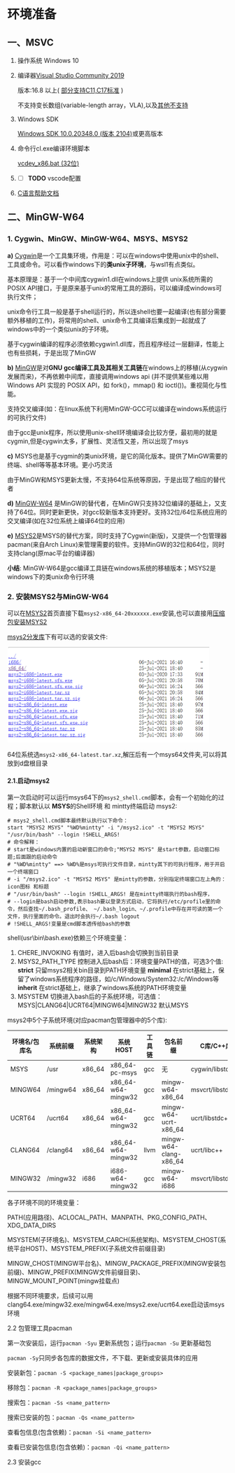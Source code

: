 # 环境准备

## 一、MSVC

1. 操作系统 Windows 10

2. 编译器[Visual Studio Community 2019](https://visualstudio.microsoft.com/vs/community/)

   版本:16.8 以上( [部分支持C11,C17标准](https://docs.microsoft.com/cpp/overview/install-c17-support) )

   不支持变长数组(variable-length array，VLA),以及[其他不支持](https://devblogs.microsoft.com/cppblog/c11-and-c17-standard-support-arriving-in-msvc/)

3. Windows SDK

   [Windows SDK 10.0.20348.0 (版本 2104)](https://developer.microsoft.com/windows/downloads/windows-10-sdk/)或更高版本

4. 命令行cl.exe编译环境脚本

   [vcdev_x86.bat (32位)](vcdev_x86.bat) 

5. - [ ] **TODO** vscode配置 


6.  [C语言帮助文档](https://docs.microsoft.com/cpp/c-language/)

 

## 二、MinGW-W64

### 1. Cygwin、MinGW、MinGW-W64、MSYS、MSYS2

**a)** [Cygwin](https://cygwin.com/)是一个工具集环境，作用是：可以在windows中使用unix中的shell、工具或命令。可以看作windows下的**类unix子环境**，与wsl1有点类似。

基本原理是：基于一个中间库cygwin1.dll在windows上提供 unix系统所需的POSIX API接口，于是原来基于unix的常用工具的源码，可以编译成windows可执行文件；

unix命令行工具一般是基于shell运行的，所以连shell也要一起编译(也有部分需要额外移植的工作)，将常用的shell、unix命令工具编译后集成到一起就成了windows中的一个类似unix的子环境。

基于cygwin编译的程序必须依赖cygwin1.dll库，而且程序经过一层翻译，性能上也有些损耗，于是出现了MinGW

**b)** [MinGW](https://sourceforge.net/projects/mingw/)是对**GNU gcc编译工具及其相关工具链**在windows上的移植(从cygwin发展而来)，不再依赖中间库，直接调用windows api (并不提供某些难以用 Windows API 实现的 POSIX API，如 fork()，mmap() 和 ioctl())。重视简化与性能。

支持交叉编译(如：在linux系统下利用MinGW-GCC可以编译在windows系统运行的可执行文件)

由于gcc是unix程序，所以使用unix-shell环境编译会比较方便，最初用的就是cygmin,但是cygwin太多，扩展性、灵活性又差，所以出现了msys

**c)** MSYS也是基于cygmin的类unix环境，是它的简化版本。提供了MinGW需要的终端、shell等等基本环境。更小巧灵活

由于MinGW和MSYS更新太慢，不支持64位系统等原因，于是出现了相应的替代者

**d)** [MinGW-W64](http://mingw-w64.org/) 是MinGW的替代者，在MinGW只支持32位编译的基础上，又支持了64位。同时更新更快，对gcc较新版本支持更好。支持32位/64位系统应用的交叉编译(如在32位系统上编译64位的应用)

**e)** [MSYS2](https://www.msys2.org/)是MSYS的替代方案，同时支持了Cygwin(新版)，又提供一个包管理器pacman(来自Arch Linux)来管理需要的软件。支持MinGW的32位和64位，同时支持clang(原mac平台的编译器)

**小结**: MinGW-W64是gcc编译工具链在windows系统的移植版本；MSYS2是windows下的类unix命令行环境



### 2. 安装MSYS2与MinGW-W64

可以在[MSYS2](https://www.msys2.org/)首页直接下载`msys2-x86_64-20xxxxxx.exe`安装,也可以直接用[压缩包安装MSYS2](https://www.msys2.org/wiki/MSYS2-installation/)

[msys2分发库](http://repo.msys2.org/distrib/)下有可以选的安装文件:

![msy2-distrib-repo](img/msy2-distrib-repo.png)

64位系统选`msys2-x86_64-latest.tar.xz`,解压后有一个msys64文件夹,可以将其放到d盘根目录



#### 2.1.启动msys2

第一次启动时可以运行msys64下的`msys2_shell.cmd`脚本，会有一个初始化的过程；脚本默认以 **MSYS**的Shell环境 和 mintty终端启动 msys2:

```shell
# msys2_shell.cmd脚本最终默认执行以下命令：
start "MSYS2 MSYS" "%WD%mintty" -i "/msys2.ico" -t "MSYS2 MSYS" "/usr/bin/bash" --login !SHELL_ARGS!
# 命令解释：
# start是windows内置的启动新窗口的命令;"MSYS2 MSYS" 是start参数，启动窗口标题;后面跟的启动命令
# "%WD%mintty" ==> %WD%是msys可执行文件目录，mintty其下的可执行程序，用于开启一个终端窗口
# -i "/msys2.ico" -t "MSYS2 MSYS" 是mintty的参数，分别指定终端窗口左上角的：icon图标 和标题
# "/usr/bin/bash" --login !SHELL_ARGS! 是在mintty终端执行的bash程序，
# --login是bash启动参数,表示bash要以登录方式启动，它将执行/etc/profile里的命令，然后查找~/.bash_profile、 ~/.bash_login、~/.profile中存在并可读的第一个文件，执行里面的命令。退出时会执行~/.bash logout
# !SHELL_ARGS!变量是cmd脚本透传给bash的参数
```



shell(usr\bin\bash.exe)依赖三个环境变量：

1. CHERE_INVOKING 有值时，进入后bash会切换到当前目录
2. MSYS2_PATH_TYPE 控制进入后bash后：环境变量PATH的值，可选3个值:
	**strict**  只留msys2相关bin目录到PATH环境变量
	**minimal**  在strict基础上，保留了windows系统程序的路径，如/c/Windows/System32:/c/Windows等
	**inherit**  在strict基础上，继承了windows系统的PATH环境变量
3. MSYSTEM 切换进入bash后的子系统环境，可选值：MSYS|CLANG64|UCRT64|MINGW64|MINGW32
	默认MSYS



msys2中5个子系统环境(对应pacman包管理器中的5个库):

| 环境名/包库名 | 系统前缀 | 系统架构 | 系统HOST           | 工具链 | 包名前缀               | C库/C++库        |
| ------------- | -------- | -------- | ------------------ | ------ | ---------------------- | ---------------- |
| MSYS          | /usr     | x86_64   | x86_64-pc-msys     | gcc    | 无                     | cygwin/libstdc++ |
| MINGW64       | /mingw64 | x86_64   | x86_64-w64-mingw32 | gcc    | mingw-w64-x86_64       | msvcrt/libstdc++ |
| UCRT64        | /ucrt64  | x86_64   | x86_64-w64-mingw32 | gcc    | mingw-w64-ucrt-x86_64  | ucrt/libstdc++   |
| CLANG64       | /clang64 | x86_64   | x86_64-w64-mingw32 | llvm   | mingw-w64-clang-x86_64 | ucrt/libc++      |
| MINGW32       | /mingw32 | i686     | i686-w64-mingw32   | gcc    | mingw-w64-i686         | msvcrt/libstdc++ |

各子环境不同的环境变量：

PATH(应用路径)、ACLOCAL_PATH、MANPATH、PKG_CONFIG_PATH、XDG_DATA_DIRS

MSYSTEM(子环境名)、MSYSTEM_CARCH(系统架构)、MSYSTEM_CHOST(系统平台HOST)、MSYSTEM_PREFIX(子系统文件前缀目录)

MINGW_CHOST(MINGW平台名)、MINGW_PACKAGE_PREFIX(MINGW安装包前缀)、MINGW_PREFIX(MINGW文件前缀目录)、MINGW_MOUNT_POINT(mingw挂载点)



根据不同环境要求，后续可以用clang64.exe/mingw32.exe/mingw64.exe/msys2.exe/ucrt64.exe启动该msys环境



2.2 包管理工具pacman

第一次安装后，运行`pacman -Syu` 更新系统包；运行`pacman -Su` 更新基础包

`pacman -Sy`只同步各包库的数据文件，不下载、更新或安装具体的应用



安装新包：`pacman -S <package_names|package_groups>`

移除包：`pacman -R <package_names|package_groups>`

搜索包：`pacman -Ss <name_pattern>`

搜索已安装的包：`pacman -Qs <name_pattern>`

查看包信息(包含依赖)：`pacman -Si <name_pattern>`

查看已安装包信息(包含依赖)：`pacman -Qi <name_pattern>`



2.3 安装gcc
